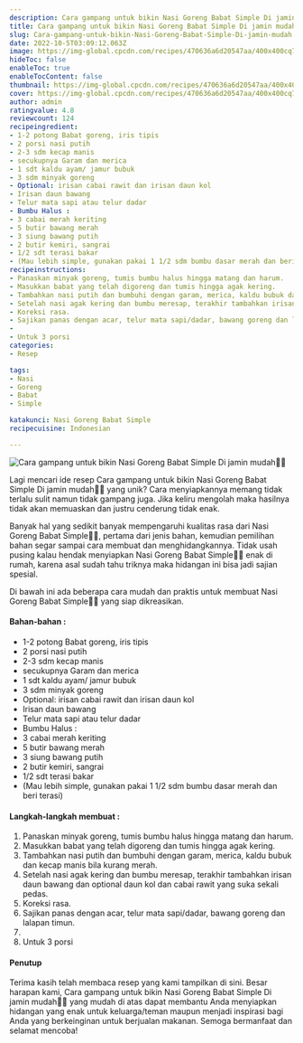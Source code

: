 ```yaml
---
description: Cara gampang untuk bikin Nasi Goreng Babat Simple Di jamin mudah"
title: Cara gampang untuk bikin Nasi Goreng Babat Simple Di jamin mudah
slug: Cara-gampang-untuk-bikin-Nasi-Goreng-Babat-Simple-Di-jamin-mudah
date: 2022-10-5T03:09:12.063Z
image: https://img-global.cpcdn.com/recipes/470636a6d20547aa/400x400cq70/photo.jpg
hideToc: false
enableToc: true
enableTocContent: false
thumbnail: https://img-global.cpcdn.com/recipes/470636a6d20547aa/400x400cq70/photo.jpg
cover: https://img-global.cpcdn.com/recipes/470636a6d20547aa/400x400cq70/photo.jpg
author: admin
ratingvalue: 4.8
reviewcount: 124
recipeingredient:
- 1-2 potong Babat goreng, iris tipis
- 2 porsi nasi putih
- 2-3 sdm kecap manis
- secukupnya Garam dan merica
- 1 sdt kaldu ayam/ jamur bubuk
- 3 sdm minyak goreng
- Optional: irisan cabai rawit dan irisan daun kol
- Irisan daun bawang
- Telur mata sapi atau telur dadar
- Bumbu Halus :
- 3 cabai merah keriting
- 5 butir bawang merah
- 3 siung bawang putih
- 2 butir kemiri, sangrai
- 1/2 sdt terasi bakar
- (Mau lebih simple, gunakan pakai 1 1/2 sdm bumbu dasar merah dan beri terasi)
recipeinstructions:
- Panaskan minyak goreng, tumis bumbu halus hingga matang dan harum.
- Masukkan babat yang telah digoreng dan tumis hingga agak kering.
- Tambahkan nasi putih dan bumbuhi dengan garam, merica, kaldu bubuk dan kecap manis bila kurang merah.
- Setelah nasi agak kering dan bumbu meresap, terakhir tambahkan irisan daun bawang dan optional daun kol dan cabai rawit yang suka sekali pedas.
- Koreksi rasa.
- Sajikan panas dengan acar, telur mata sapi/dadar, bawang goreng dan lalapan timun.
- 
- Untuk 3 porsi
categories:
- Resep

tags:
- Nasi
- Goreng
- Babat
- Simple

katakunci: Nasi Goreng Babat Simple
recipecuisine: Indonesian

---
```


![Cara gampang untuk bikin Nasi Goreng Babat Simple Di jamin mudah👩‍🍳](https://img-global.cpcdn.com/recipes/470636a6d20547aa/400x400cq70/photo.jpg)

Lagi mencari ide resep Cara gampang untuk bikin Nasi Goreng Babat Simple Di jamin mudah👩‍🍳 yang unik? Cara menyiapkannya memang tidak terlalu sulit namun tidak gampang juga. Jika keliru mengolah maka hasilnya tidak akan memuaskan dan justru cenderung tidak enak.

Banyak hal yang sedikit banyak mempengaruhi kualitas rasa dari Nasi Goreng Babat Simple👩‍🍳, pertama dari jenis bahan, kemudian pemilihan bahan segar sampai cara membuat dan menghidangkannya. Tidak usah pusing kalau hendak menyiapkan Nasi Goreng Babat Simple👩‍🍳 enak di rumah, karena asal sudah tahu triknya maka hidangan ini bisa jadi sajian spesial.

Di bawah ini ada beberapa cara mudah dan praktis untuk membuat Nasi Goreng Babat Simple👩‍🍳 yang siap dikreasikan.

<!--inarticleads1-->

#### Bahan-bahan :

- 1-2 potong Babat goreng, iris tipis
- 2 porsi nasi putih
- 2-3 sdm kecap manis
- secukupnya Garam dan merica
- 1 sdt kaldu ayam/ jamur bubuk
- 3 sdm minyak goreng
- Optional: irisan cabai rawit dan irisan daun kol
- Irisan daun bawang
- Telur mata sapi atau telur dadar
- Bumbu Halus :
- 3 cabai merah keriting
- 5 butir bawang merah
- 3 siung bawang putih
- 2 butir kemiri, sangrai
- 1/2 sdt terasi bakar
- (Mau lebih simple, gunakan pakai 1 1/2 sdm bumbu dasar merah dan beri terasi)

<!--inarticleads2-->

#### Langkah-langkah membuat :

1. Panaskan minyak goreng, tumis bumbu halus hingga matang dan harum.
1. Masukkan babat yang telah digoreng dan tumis hingga agak kering.
1. Tambahkan nasi putih dan bumbuhi dengan garam, merica, kaldu bubuk dan kecap manis bila kurang merah.
1. Setelah nasi agak kering dan bumbu meresap, terakhir tambahkan irisan daun bawang dan optional daun kol dan cabai rawit yang suka sekali pedas.
1. Koreksi rasa.
1. Sajikan panas dengan acar, telur mata sapi/dadar, bawang goreng dan lalapan timun.
1. 
1. Untuk 3 porsi

#### Penutup

Terima kasih telah membaca resep yang kami tampilkan di sini. Besar harapan kami, Cara gampang untuk bikin Nasi Goreng Babat Simple Di jamin mudah👩‍🍳 yang mudah di atas dapat membantu Anda menyiapkan hidangan yang enak untuk keluarga/teman maupun menjadi inspirasi bagi Anda yang berkeinginan untuk berjualan makanan. Semoga bermanfaat dan selamat mencoba!